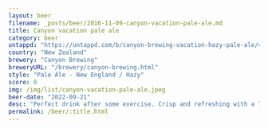 ```yaml
---
layout: beer
filename: _posts/beer/2016-11-09-canyon-vacation-pale-ale.md
title: Canyon vacation pale ale
category: beer
untappd: "https://untappd.com/b/canyon-brewing-vacation-hazy-pale-ale/4618969"
country: "New Zealand"
brewery: "Canyon Brewing"
breweryURL: "/brewery/canyon-brewing.html"
style: "Pale Ale - New England / Hazy"
score: 8
img: /img/list/canyon-vacation-pale-ale.jpeg
beer-date: "2022-09-21"
desc: "Perfect drink after some exercise. Crisp and refreshing with a little fruity flavour"
permalink: /beer/:title.html
---
```

